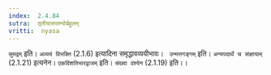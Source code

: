 ```yaml
---
index:  2.4.84
sutra:  तृतीयासप्तम्योर्बहुलम्
vritti:  nyasa
---
```


`सुमद्रम्` इति। `अव्ययं विभक्ति` (2.1.6) इत्यादिना समृद्धावव्ययीभावः। ` उन्मत्तगङ्गम्` इति। `अन्यपदार्थे च संज्ञायाम्` (2.1.21) इत्यनेन। `एकविंशतिभारद्वाजम्` इति। `संख्या वंश्येन` (2.1.19) इति।।

